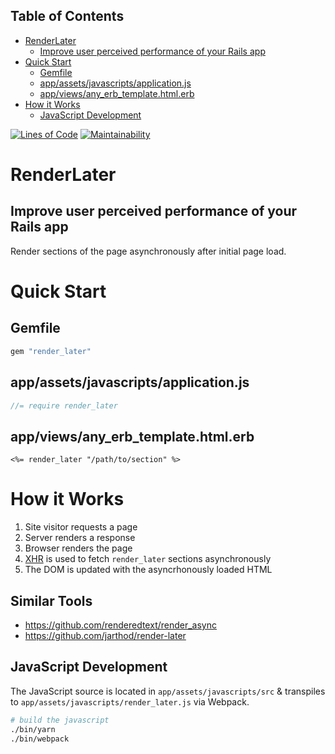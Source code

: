 <!-- Tocer[start]: Auto-generated, don't remove. -->

## Table of Contents

- [RenderLater](#renderlater)
  - [Improve user perceived performance of your Rails app](#improve-user-perceived-performance-of-your-rails-app)
- [Quick Start](#quick-start)
  - [Gemfile](#gemfile)
  - [app/assets/javascripts/application.js](#appassetsjavascriptsapplicationjs)
  - [app/views/any_erb_template.html.erb](#appviewsany_erb_templatehtmlerb)
- [How it Works](#how-it-works)
  - [JavaScript Development](#javascript-development)

<!-- Tocer[finish]: Auto-generated, don't remove. -->

[![Lines of Code](http://img.shields.io/badge/lines_of_code-31-brightgreen.svg?style=flat)](http://blog.codinghorror.com/the-best-code-is-no-code-at-all/)
[![Maintainability](https://api.codeclimate.com/v1/badges/a0661a5ab84b7b83b5aa/maintainability)](https://codeclimate.com/github/hopsoft/render_later/maintainability)

# RenderLater

## Improve user perceived performance of your Rails app

Render sections of the page asynchronously after initial page load.

# Quick Start

## Gemfile

```ruby
gem "render_later"
```

## app/assets/javascripts/application.js

```javascript
//= require render_later
```

## app/views/any_erb_template.html.erb

```
<%= render_later "/path/to/section" %>
```

# How it Works

1. Site visitor requests a page
1. Server renders a response
1. Browser renders the page
1. [XHR](https://developer.mozilla.org/en-US/docs/Web/API/XMLHttpRequest) is used to fetch `render_later` sections asynchronously
1. The DOM is updated with the asyncrhonously loaded HTML

## Similar Tools

- https://github.com/renderedtext/render_async
- https://github.com/jarthod/render-later

## JavaScript Development

The JavaScript source is located in `app/assets/javascripts/src`
& transpiles to `app/assets/javascripts/render_later.js` via Webpack.

```sh
# build the javascript
./bin/yarn
./bin/webpack
```
